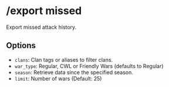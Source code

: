 # /export missed

Export missed attack history.

## Options

- `clans`: Clan tags or aliases to filter clans.
- `war_type`: Regular, CWL or Friendly Wars (defaults to Regular)
- `season`: Retrieve data since the specified season.
- `limit`: Number of wars (Default: 25)

